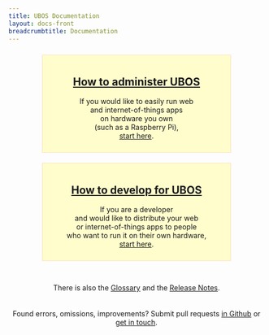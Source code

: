 ```yaml
---
title: UBOS Documentation
layout: docs-front
breadcrumbtitle: Documentation
---
```

<style>
h1.title.main {
    text-align: center;
}
div.choices {
    width: 100%;
    display: flex;
    flex-wrap: wrap;
}
div.choice {
    min-width: 350px;
    width: 350px;
    margin: 10px;
    padding: 10px;
    text-align: center;
    margin: 10px auto;
    background: #fffdcc;
    border: 1px solid #ffe0c0;
    border-radius: 20px">
}
div.choice h2 {
    text-align: center;
}
</style>

<div class="choices">
 <div class="choice">
  <h2><a href="/docs/administrators/">How to administer UBOS</a></h2>
  <p>If you would like to easily run web<br>
     and internet-of-things apps<br>
     on hardware you own<br>
     (such as a Raspberry Pi),<br>
     <a href="/docs/administrators/">start here</a>.
  </p>
 </div>
 <div class="choice">
  <h2><a href="/docs/developers/">How to develop for UBOS</a></h2>
  <p>If you are a developer<br>
     and would like to distribute your web<br>
     or internet-of-things apps to people<br>
     who want to run it on their own hardware,<br>
     <a href="/docs/developers/">start here</a>.
  </p>
 </div>
</div>

<p class="clearer" style="padding-top: 20px; text-align: center">
 There is also the <a href="/glossary/">Glossary</a> and the
 <a href="/releases/">Release Notes</a>.
</p>

<p class="clearer" style="padding-top: 20px; text-align: center">
 Found errors, omissions, improvements? Submit pull requests
 <a href="https://github.com/uboslinux/ubos-website/">in Github</a> or
 <a href="/community/">get in touch</a>.
</p>
